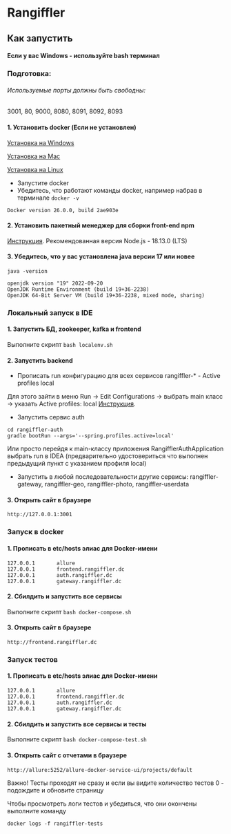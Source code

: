 # Rangiffler 
## Как запустить
#### Если у вас Windows - используйте bash терминал
### Подготовка:
###### Используемые порты должны быть свободны: 
3001, 80, 9000, 8080, 8091, 8092, 8093
#### 1. Установить docker (Если не установлен)
[Установка на Windows](https://docs.docker.com/desktop/install/windows-install/)

[Установка на Mac](https://docs.docker.com/desktop/install/mac-install/)

[Установка на Linux](https://docs.docker.com/desktop/install/linux-install/)

- Запустите docker
- Убедитесь, что работают команды docker, например набрав в терминале `docker -v`

```posh
Docker version 26.0.0, build 2ae903e
```
#### 2. Установить пакетный менеджер для сборки front-end npm
[Инструкция](https://docs.npmjs.com/downloading-and-installing-node-js-and-npm).
Рекомендованная версия Node.js - 18.13.0 (LTS)

#### 3. Убедитесь, что у вас установлена java версии 17 или новее
`java -version`

```posh
openjdk version "19" 2022-09-20
OpenJDK Runtime Environment (build 19+36-2238)
OpenJDK 64-Bit Server VM (build 19+36-2238, mixed mode, sharing)
```

### Локальный запуск в IDE

#### 1. Запустить БД, zookeeper, kafka и frontend
Выполните скрипт `bash localenv.sh`

#### 2. Запустить backend
- Прописать run конфигурацию для всех сервисов rangiffler-* - Active profiles local

Для этого зайти в меню Run -> Edit Configurations -> выбрать main класс -> указать Active profiles: local
[Инструкция](https://stackoverflow.com/questions/39738901/how-do-i-activate-a-spring-boot-profile-when-running-from-intellij).

- Запустить сервис auth

```posh
cd rangiffler-auth
gradle bootRun --args='--spring.profiles.active=local'
```

Или просто перейдя к main-классу приложения RangifflerAuthApplication выбрать run в IDEA (предварительно удостовериться что
выполнен предыдущий пункт с указанием профиля local)

- Запустить в любой последовательности другие сервисы: rangiffler-gateway, rangiffler-geo, rangiffler-photo, rangiffler-userdata

#### 3. Открыть сайт в браузере
`http://127.0.0.1:3001`

### Запуск в docker
#### 1. Прописать в etc/hosts элиас для Docker-имени
```posh
127.0.0.1       allure
127.0.0.1       frontend.rangiffler.dc
127.0.0.1       auth.rangiffler.dc
127.0.0.1       gateway.rangiffler.dc
```
#### 2. Сбилдить и запустить все сервисы
Выполните скрипт `bash docker-compose.sh`

#### 3. Открыть сайт в браузере
`http://frontend.rangiffler.dc`

### Запуск тестов
#### 1. Прописать в etc/hosts элиас для Docker-имени
```posh
127.0.0.1       allure
127.0.0.1       frontend.rangiffler.dc
127.0.0.1       auth.rangiffler.dc
127.0.0.1       gateway.rangiffler.dc
```
#### 2. Сбилдить и запустить все сервисы и тесты
Выполните скрипт `bash docker-compose-test.sh`

#### 3. Открыть сайт с отчетами в браузере
`http://allure:5252/allure-docker-service-ui/projects/default`

Важно! Тесты проходят не сразу и если вы видите количество тестов 0 - подождите и обновите страницу

Чтобы просмотреть логи тестов и убедиться, что они окончены выполните команду 

`docker logs -f rangiffler-tests`